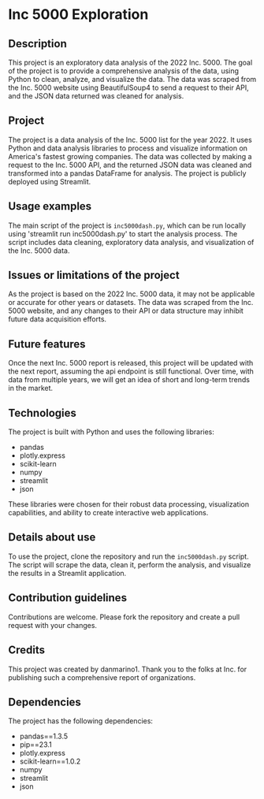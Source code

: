 # Inc 5000 Exploration

## Description

This project is an exploratory data analysis of the 2022 Inc. 5000. The goal of the project is to provide a comprehensive analysis of the data, using Python to clean, analyze, and visualize the data. The data was scraped from the Inc. 5000 website using BeautifulSoup4 to send a request to their API, and the JSON data returned was cleaned for analysis.

## Project

The project is a data analysis of the Inc. 5000 list for the year 2022. It uses Python and data analysis libraries to process and visualize information on America's fastest growing companies. The data was collected by making a request to the Inc. 5000 API, and the returned JSON data was cleaned and transformed into a pandas DataFrame for analysis. The project is publicly deployed using Streamlit.

## Usage examples

The main script of the project is `inc5000dash.py`, which can be run locally using 'streamlit run inc5000dash.py' to start the analysis process. The script includes data cleaning, exploratory data analysis, and visualization of the Inc. 5000 data.

## Issues or limitations of the project

As the project is based on the 2022 Inc. 5000 data, it may not be applicable or accurate for other years or datasets. The data was scraped from the Inc. 5000 website, and any changes to their API or data structure may inhibit future data acquisition efforts.

## Future features

Once the next Inc. 5000 report is released, this project will be updated with the next report, assuming the api endpoint is still functional. Over time, with data from multiple years, we will get an idea of short and long-term trends in the market.

## Technologies

The project is built with Python and uses the following libraries:

- pandas
- plotly.express
- scikit-learn
- numpy
- streamlit
- json

These libraries were chosen for their robust data processing, visualization capabilities, and ability to create interactive web applications.

## Details about use

To use the project, clone the repository and run the `inc5000dash.py` script. The script will scrape the data, clean it, perform the analysis, and visualize the results in a Streamlit application.

## Contribution guidelines

Contributions are welcome. Please fork the repository and create a pull request with your changes.

## Credits

This project was created by danmarino1. Thank you to the folks at Inc. for publishing such a comprehensive report of organizations.


## Dependencies

The project has the following dependencies:

- pandas==1.3.5
- pip==23.1
- plotly.express
- scikit-learn==1.0.2
- numpy
- streamlit
- json
